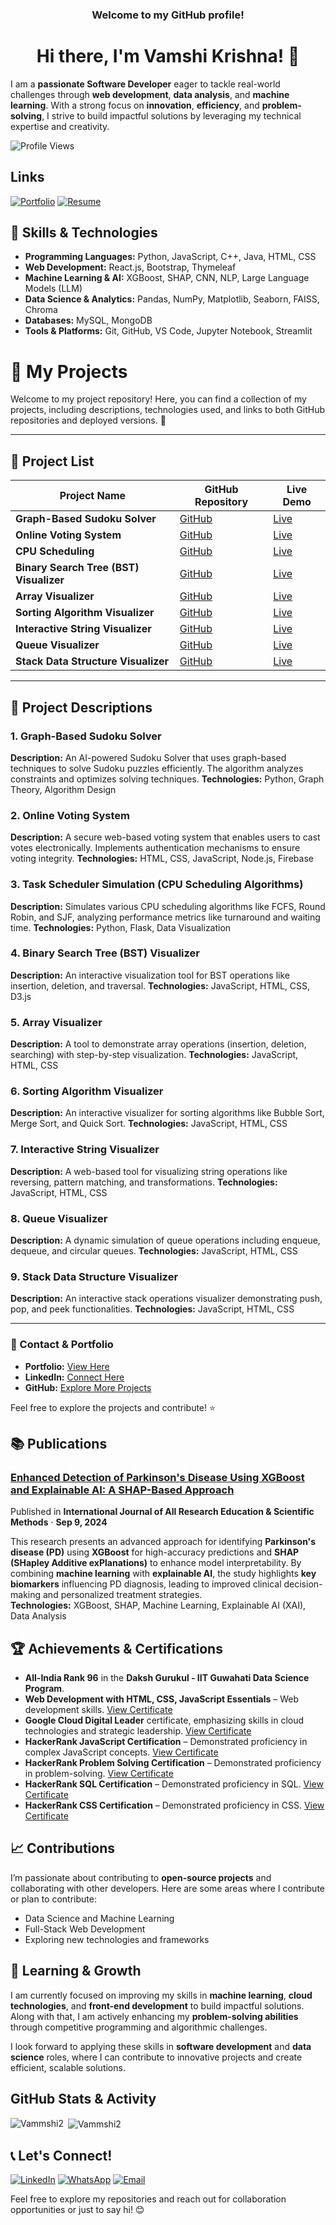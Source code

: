  <h3 align="center">Welcome to my GitHub profile! </h3>
<h1 align="center">Hi there, I'm Vamshi Krishna! 👋 </h1>



I am a **passionate Software Developer** eager to tackle real-world challenges through **web development**, **data analysis**, and **machine learning**. With a strong focus on **innovation**, **efficiency**, and **problem-solving**, I strive to build impactful solutions by leveraging my technical expertise and creativity.



![Profile Views](https://komarev.com/ghpvc/?username=vammshi2&color=blueviolet)

## Links
[![Portfolio](https://img.shields.io/badge/-Portfolio-333333?style=flat-square&logo=github&logoColor=white)](https://vammshi2.github.io/Vammshi_Portfolio/)
[![Resume](https://img.shields.io/badge/-Resume-4285F4?style=flat-square&logo=google-drive&logoColor=white)](https://drive.google.com/file/d/1IYFECPfAHfSBlZg7WiEq5zTFhWxVCpDC/view?usp=sharing)

## 🚀 Skills & Technologies
- **Programming Languages:** Python, JavaScript, C++, Java, HTML, CSS  
- **Web Development:** React.js, Bootstrap, Thymeleaf  
- **Machine Learning & AI:** XGBoost, SHAP, CNN, NLP, Large Language Models (LLM)  
- **Data Science & Analytics:** Pandas, NumPy, Matplotlib, Seaborn, FAISS, Chroma  
- **Databases:** MySQL, MongoDB  
- **Tools & Platforms:** Git, GitHub, VS Code, Jupyter Notebook, Streamlit  


# 📌 My Projects

Welcome to my project repository! Here, you can find a collection of my projects, including descriptions, technologies used, and links to both GitHub repositories and deployed versions. 🚀

---

## 📂 Project List

| Project Name | GitHub Repository | Live Demo |
|-------------|------------------|----------|
| **Graph-Based Sudoku Solver** | [GitHub](https://github.com/Vammshi2/Sudoku-Solver) | [Live](https://vamsudoku.netlify.app/) |
| **Online Voting System** | [GitHub](https://github.com/Vammshi2/Online-Voting-System) | [Live](https://vamvoting.netlify.app/) |
| **CPU Scheduling** | [GitHub](https://github.com/Vammshi2/CPU-Scheduling) | [Live](https://vamcpu.netlify.app/) |
| **Binary Search Tree (BST) Visualizer** | [GitHub](https://github.com/Vammshi2/BST) | [Live](https://vambst.netlify.app/) |
| **Array Visualizer** | [GitHub](https://github.com/Vammshi2/VamArray) | [Live](https://vamarray.netlify.app/) |
| **Sorting Algorithm Visualizer** | [GitHub](https://github.com/Vammshi2/VamSorting/) | [Live](https://vamsorting.netlify.app/) |
| **Interactive String Visualizer** | [GitHub](https://github.com/Vammshi2/VamString) | [Live](https://vamstring.netlify.app/) |
| **Queue Visualizer** | [GitHub](https://github.com/Vammshi2/VamQueue) | [Live](https://vamqueue.netlify.app/) |
| **Stack Data Structure Visualizer** | [GitHub](https://github.com/Vammshi2/VamStack) | [Live](https://vamstack.netlify.app/) |

---

## 📌 Project Descriptions

### **1. Graph-Based Sudoku Solver**
**Description:**
An AI-powered Sudoku Solver that uses graph-based techniques to solve Sudoku puzzles efficiently. The algorithm analyzes constraints and optimizes solving techniques.
**Technologies:** Python, Graph Theory, Algorithm Design

### **2. Online Voting System**
**Description:**
A secure web-based voting system that enables users to cast votes electronically. Implements authentication mechanisms to ensure voting integrity.
**Technologies:** HTML, CSS, JavaScript, Node.js, Firebase

### **3. Task Scheduler Simulation (CPU Scheduling Algorithms)**
**Description:**
Simulates various CPU scheduling algorithms like FCFS, Round Robin, and SJF, analyzing performance metrics like turnaround and waiting time.
**Technologies:** Python, Flask, Data Visualization

### **4. Binary Search Tree (BST) Visualizer**
**Description:**
An interactive visualization tool for BST operations like insertion, deletion, and traversal.
**Technologies:** JavaScript, HTML, CSS, D3.js

### **5. Array Visualizer**
**Description:**
A tool to demonstrate array operations (insertion, deletion, searching) with step-by-step visualization.
**Technologies:** JavaScript, HTML, CSS

### **6. Sorting Algorithm Visualizer**
**Description:**
An interactive visualizer for sorting algorithms like Bubble Sort, Merge Sort, and Quick Sort.
**Technologies:** JavaScript, HTML, CSS

### **7. Interactive String Visualizer**
**Description:**
A web-based tool for visualizing string operations like reversing, pattern matching, and transformations.
**Technologies:** JavaScript, HTML, CSS

### **8. Queue Visualizer**
**Description:**
A dynamic simulation of queue operations including enqueue, dequeue, and circular queues.
**Technologies:** JavaScript, HTML, CSS

### **9. Stack Data Structure Visualizer**
**Description:**
An interactive stack operations visualizer demonstrating push, pop, and peek functionalities.
**Technologies:** JavaScript, HTML, CSS

---

### 📩 Contact & Portfolio
- **Portfolio:** [View Here](#)
- **LinkedIn:** [Connect Here](#)
- **GitHub:** [Explore More Projects](https://github.com/Vammshi2)

Feel free to explore the projects and contribute! ⭐


## 📚 Publications  

### [**Enhanced Detection of Parkinson's Disease Using XGBoost and Explainable AI: A SHAP-Based Approach**](https://www.ijaresm.com/uploaded_files/document_file/Reena_Roy_RKdua.pdf)  
Published in **International Journal of All Research Education & Scientific Methods** · **Sep 9, 2024**  

This research presents an advanced approach for identifying **Parkinson's disease (PD)** using **XGBoost** for high-accuracy predictions and **SHAP (SHapley Additive exPlanations)** to enhance model interpretability. By combining **machine learning** with **explainable AI**, the study highlights **key biomarkers** influencing PD diagnosis, leading to improved clinical decision-making and personalized treatment strategies.  
**Technologies:** XGBoost, SHAP, Machine Learning, Explainable AI (XAI), Data Analysis


## 🏆 Achievements & Certifications

- **All-India Rank 96** in the **Daksh Gurukul - IIT Guwahati Data Science Program**.
- **Web Development with HTML, CSS, JavaScript Essentials** – Web development skills. [View Certificate](https://www.credly.com/badges/2f97efcc-1bc6-4135-9529-b8d7df791cfd/public_url)
- **Google Cloud Digital Leader** certificate, emphasizing skills in cloud technologies and strategic leadership. [View Certificate](https://www.credly.com/badges/b7b69925-5fe8-4d6a-9c0b-edaa362eef1c/public_url)
- **HackerRank JavaScript Certification** – Demonstrated proficiency in complex JavaScript concepts. [View Certificate](https://www.hackerrank.com/certificates/b0f99c2ab35b)
- **HackerRank Problem Solving Certification** – Demonstrated proficiency in problem-solving. [View Certificate](https://www.hackerrank.com/certificates/8aff61d746e1)
- **HackerRank SQL Certification** – Demonstrated proficiency in SQL. [View Certificate](https://www.hackerrank.com/certificates/def201d5f980)
- **HackerRank CSS Certification** – Demonstrated proficiency in CSS. [View Certificate](https://www.hackerrank.com/certificates/e6a9229e88cf)

## 📈 Contributions

I’m passionate about contributing to **open-source projects** and collaborating with other developers. Here are some areas where I contribute or plan to contribute:

- Data Science and Machine Learning
- Full-Stack Web Development
- Exploring new technologies and frameworks

## 🌱 Learning & Growth

I am currently focused on improving my skills in **machine learning**, **cloud technologies**, and **front-end development** to build impactful solutions. Along with that, I am actively enhancing my **problem-solving abilities** through competitive programming and algorithmic challenges.  

I look forward to applying these skills in **software development** and **data science** roles, where I can contribute to innovative projects and create efficient, scalable solutions.



## GitHub Stats & Activity
<p><img align="left" src="https://github-readme-stats.vercel.app/api/top-langs?username=Vammshi2&show_icons=true&locale=en&layout=compact" alt="Vammshi2" /></p>

<p>&nbsp;<img align="center" src="https://github-readme-stats.vercel.app/api?username=Vammshi2&show_icons=true&locale=en" alt="Vammshi2" /></p>


## 📞 Let's Connect!

[![LinkedIn](https://img.shields.io/badge/LinkedIn-0077B5?style=flat-square&logo=linkedin&logoColor=white)](https://www.linkedin.com/in/vammshikrishnat/)
[![WhatsApp](https://img.shields.io/badge/WhatsApp-25D366?style=flat-square&logo=whatsapp&logoColor=white)](https://wa.me/919603806780)
[![Email](https://img.shields.io/badge/Email-D14836?style=flat-square&logo=gmail&logoColor=white)](mailto:t.vamshikrishna2@gmail.com)


Feel free to explore my repositories and reach out for collaboration opportunities or just to say hi! 😊
